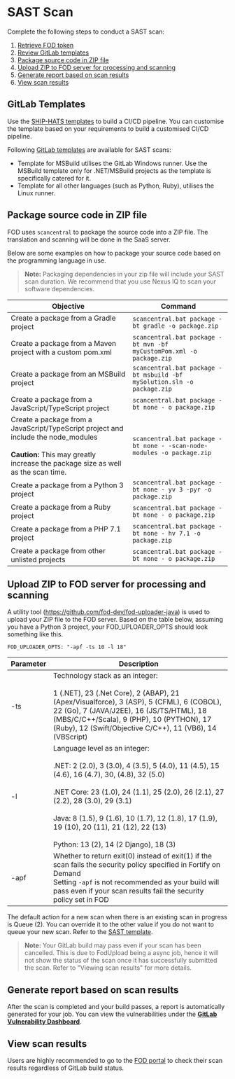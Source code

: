 # SAST Scan


Complete the following steps to conduct a SAST scan:

1. [Retrieve FOD token](fod/fod-retrieve-information)
1. [Review GitLab templates](#gitlab-templates)
1. [Package source code in ZIP file](#package-source-code-in-zip-file)
1. [Upload ZIP to FOD server for processing and scanning](#upload-zip-to-fod-server-for-processing-and-scanning)
1. [Generate report based on scan results](#generate-report-based-on-scan-results)
1. [View scan results](#view-scan-results) 

## GitLab Templates

Use the [SHIP-HATS templates](https://docs.developer.tech.gov.sg/docs/ship-hats-getting-started/pipeline-templates) to build a CI/CD pipeline. You can customise the template based on your requirements to build a customised CI/CD pipeline.

Following [GitLab templates](https://gts.gitlab-dedicated.systems/templates/ship-hats-templates/-/tree/main/templates#file-gitlab-ci-run-fod-sastyml) are available for SAST scans:

- Template for MSBuild utilises the GitLab Windows runner. Use the MSBuild template only for .NET/MSBuild projects as the template is specifically catered for it.
- Template for all other languages (such as Python, Ruby), utilises the Linux runner. 

## Package source code in ZIP file


FOD uses `scancentral` to package the source code into a ZIP file. The translation and scanning will be done in the SaaS server. 

Below are some examples on how to package your source code based on the programming language in use.

> **Note:** Packaging dependencies in your zip file will include your SAST scan duration. We recommend that you use Nexus IQ to scan your software dependencies.

|Objective|Command|
|---|---|
Create a package from a Gradle project |`scancentral.bat package -bt gradle -o package.zip`
Create a package from a Maven project with a custom pom.xml|	`scancentral.bat package -bt mvn -bf myCustomPom.xml -o package.zip`
Create a package from an MSBuild project 	|`scancentral.bat package -bt msbuild -bf mySolution.sln -o package.zip`
Create a package from a JavaScript/TypeScript project	|`scancentral.bat package -bt none - o package.zip`
Create a package from a JavaScript/TypeScript project and include the node_modules <br> <br> **Caution:** This may greatly increase the package size as well as the scan time.|`scancentral.bat package -bt none - -scan-node-modules -o package.zip`
Create a package from a Python 3 project	|`scancentral.bat package -bt none - yv 3 -pyr -o package.zip`
Create a package from a Ruby project	|`scancentral.bat package -bt none - o package.zip`
Create a package from a PHP 7.1 project	|`scancentral.bat package -bt none - hv 7.1 -o package.zip`
Create a package from other unlisted projects	|`scancentral.bat package -bt none - o package.zip`

## Upload ZIP to FOD server for processing and scanning
A utility tool (https://github.com/fod-dev/fod-uploader-java) is used to upload your ZIP file to the FOD server. Based on the table below, assuming you have a Python 3 project, your FOD_UPLOADER_OPTS should look something like this.

```
FOD_UPLOADER_OPTS: "-apf -ts 10 -l 18"
```

|Parameter|	Description|
|---|---|
-ts	|Technology stack as an integer: <br><br>1 (.NET), 23 (.Net Core), 2 (ABAP), 21 (Apex/Visualforce), 3 (ASP), 5 (CFML), 6 (COBOL), 22 (Go), 7 (JAVA/J2EE), 16 (JS/TS/HTML), 18 (MBS/C/C++/Scala), 9 (PHP), 10 (PYTHON), 17 (Ruby), 12 (Swift/Objective C/C++), 11 (VB6), 14 (VBScript)
-l	|Language level as an integer:<br><br>.NET: 2 (2.0), 3 (3.0), 4 (3.5), 5 (4.0), 11 (4.5), 15 (4.6), 16 (4.7), 30, (4.8), 32 (5.0)<br><br>.NET Core: 23 (1.0), 24 (1.1), 25 (2.0), 26 (2.1), 27 (2.2), 28 (3.0), 29 (3.1)<br><br>Java: 8 (1.5), 9 (1.6), 10 (1.7), 12 (1.8), 17 (1.9), 19 (10), 20 (11), 21 (12), 22 (13)<br><br>Python: 13 (2), 14 (2 Django), 18 (3)
-apf|	Whether to return exit(0) instead of exit(1) if the scan fails the security policy specified in Fortify on Demand <br>Setting `-apf` is not recommended as your build will pass even if your scan results fail the security policy set in FOD|

The default action for a new scan when there is an existing scan in progress is Queue (2). You can override it to the other value if you do not want to queue your new scan. Refer to the [SAST template](https://sgts.gitlab-dedicated.com/wog/gvt/ship/ship-hats-templates/-/tree/main/templates#file-gitlab-ci-run-fod-scanyml).

>**Note:** Your GitLab build may pass even if your scan has been cancelled. This is due to FodUpload being a async job, hence it will not show the status of the scan once it has successfully submitted the scan. Refer to "Viewing scan results" for more details.

## Generate report based on scan results

After the scan is completed and your build passes, a report is automatically generated for your job. You can view the vulnerabilities under the **[GitLab Vulnerability Dashboard](https://docs.gitlab.com/ee/user/application_security/security_dashboard/)**.

## View scan results

Users are highly recommended to go to the [FOD portal](https://sgp.fortify.com/) to check their scan results regardless of GitLab build status.
